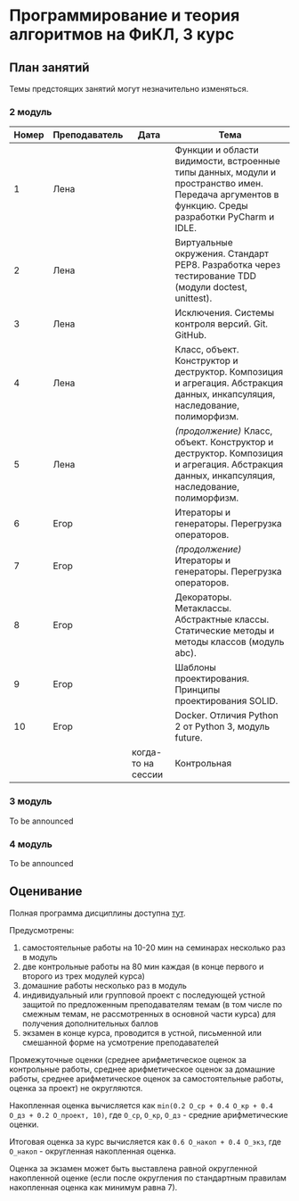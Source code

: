 # Программирование и теория алгоритмов на ФиКЛ, 3 курс


## План занятий

Темы предстоящих занятий могут незначительно изменяться.

### 2 модуль
| Номер  | Преподаватель  | Дата  | Тема  |
|---|---|---|---|
| 1  | Лена  |   | Функции и области видимости, встроенные типы данных, модули и пространство имен. Передача аргументов в функцию. Среды разработки PyCharm и IDLE.   |
| 2  | Лена  |   |  Виртуальные окружения. Стандарт PEP8. Разработка через тестирование TDD (модули doctest, unittest). |
| 3  | Лена  |   | Исключения. Системы контроля версий. Git. GitHub.  |
| 4  | Лена  |   |  Класс, объект. Конструктор и деструктор. Композиция и агрегация. Абстракция данных, инкапсуляция, наследование, полиморфизм. |
| 5  | Лена  |   | *(продолжение)* Класс, объект. Конструктор и деструктор. Композиция и агрегация. Абстракция данных, инкапсуляция, наследование, полиморфизм.   |
| 6  | Егор  |   | Итераторы и генераторы. Перегрузка операторов.  |
| 7  | Егор  |   | *(продолжение)* Итераторы и генераторы. Перегрузка операторов.   |
| 8  | Егор  |   |  Декораторы. Метаклассы. Абстрактные классы. Статические методы и методы классов (модуль abc). |
| 9  | Егор  |   |  Шаблоны проектирования. Принципы проектирования SOLID.  |
| 10  | Егор  |   |  Docker. Отличия Python 2 от Python 3, модуль future. |
|  |   | когда-то на сессии  | Контрольная  |

### 3 модуль
To be announced

### 4 модуль
To be announced

## Оценивание

Полная программа дисциплины доступна [тут](https://docs.google.com/document/d/1rfJtqJcyg47KmrKz_DHgQ910VvD2TbhYiD-XOmYvUk0/edit?usp=sharing).

Предусмотрены:

1) самостоятельные работы на 10-20 мин на семинарах несколько раз в модуль
2) две контрольные работы на 80 мин каждая (в конце первого и второго из трех модулей курса)
3) домашние работы несколько раз в модуль
4) индивидуальный или групповой проект с последующей устной защитой по предложенным преподавателям темам (в том числе по смежным темам, не рассмотренных в основной части курса) для получения дополнительных баллов
5) экзамен в конце курса, проводится в устной, письменной или смешанной форме на усмотрение преподавателей

Промежуточные оценки (среднее арифметическое оценок за контрольные работы, среднее арифметическое оценок за домашние работы, среднее арифметическое оценок за самостоятельные работы, оценка за проект) не округляются.

Накопленная оценка вычисляется как `min(0.2 O_ср + 0.4 О_кр + 0.4 О_дз + 0.2 О_проект, 10)`, где `О_ср`, `О_кр`, `О_дз` - средние арифметические оценки.

Итоговая оценка за курс вычисляется как `0.6 О_накоп + 0.4 О_экз`, где `О_накоп` - округленная накопленная оценка.

Оценка за экзамен может быть выставлена равной округленной накопленной оценке (если после округления по стандартным правилам накопленная оценка как минимум равна 7).
